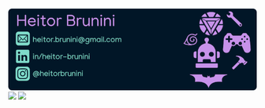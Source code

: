 

<img src="github.png"/><br>
  <img height="175em" src="https://github-readme-stats.vercel.app/api?username=heitorbrunini&show_icons=true&theme=nightowl&include_all_commits=true&count_private=true"/>
  <img height="175em" src="https://github-readme-stats.vercel.app/api/top-langs/?username=heitorbrunini&layout=compact&langs_count=7&theme=nightowl"/>

